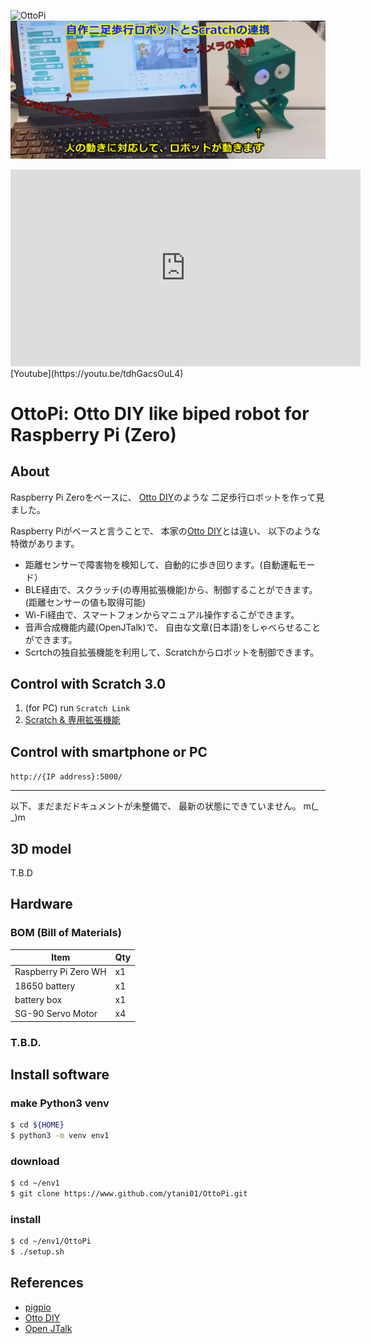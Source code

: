 ![OttoPi](media/walk1/OttoPi-walk1.gif)
[![OttoPi](media/OttoPi-Scratch.mp4.jpg)](http://www.ytani.net:8080/tmp/OttoPi/OttoPi-Scratch.mp4)
<iframe width="560" height="315" src="https://www.youtube.com/embed/tdhGacsOuL4" frameborder="0" allow="accelerometer; autoplay; clipboard-write; encrypted-media; gyroscope; picture-in-picture" allowfullscreen></iframe>
[Youtube](https://youtu.be/tdhGacsOuL4)

# OttoPi: Otto DIY like biped robot for Raspberry Pi (Zero)

## About

Raspberry Pi Zeroをベースに、
[Otto DIY](https://www.ottodiy.com/)のような
二足歩行ロボットを作って見ました。

Raspberry Piがベースと言うことで、
本家の[Otto DIY](https://www.ottodiy.com/)とは違い、
以下のような特徴があります。

* 距離センサーで障害物を検知して、自動的に歩き回ります。(自動運転モード）
* BLE経由で、スクラッチ(の専用拡張機能)から、制御することができます。(距離センサーの値も取得可能)
* Wi-Fi経由で、スマートフォンからマニュアル操作するこができます。
* 音声合成機能内蔵(OpenJTalk)で、
自由な文章(日本語)をしゃべらせることができます。
* Scrtchの独自拡張機能を利用して、Scratchからロボットを制御できます。


## Control with Scratch 3.0

1. (for PC) run ``Scratch Link``
2. [Scratch & 専用拡張機能](https://ytani01.github.io/scratch-gui/)


## Control with smartphone or PC

``http://{IP address}:5000/``


-----

以下、まだまだドキュメントが未整備で、
最新の状態にできていません。
m(_ _)m



## 3D model

T.B.D


## Hardware

### BOM (Bill of Materials)

| Item | Qty |
|------|-----|
| Raspberry Pi Zero WH | x1 |
| 18650 battery        | x1 |
| battery box          | x1 |
| SG-90 Servo Motor    | x4 | 


### T.B.D.


## Install software

### make Python3 venv

```bash
$ cd ${HOME}
$ python3 -m venv env1
```

### download

```bash
$ cd ~/env1
$ git clone https://www.github.com/ytani01/OttoPi.git
```

### install 

```bash
$ cd ~/env1/OttoPi
$ ./setup.sh
```


## References

* [pigpio](http://abyz.me.uk/rpi/pigpio/)
* [Otto DIY](https://www.ottodiy.com/)
* [Open JTalk](http://open-jtalk.sp.nitech.ac.jp/)

